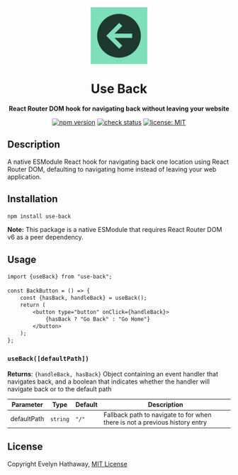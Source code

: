 <div align="center">

<img alt="Use Back icon" width="128" height="128" align="center" src=".github/icon.png"/>

# Use Back

**React Router DOM hook for navigating back without leaving your website**

[![npm version](https://badgen.net/npm/v/use-back?icon=npm)](https://www.npmjs.com/package/use-back)
[![check status](https://badgen.net/github/checks/evelynhathaway/use-back/main?icon=github)](https://github.com/evelynhathaway/use-back/actions)
[![license: MIT](https://badgen.net/badge/license/MIT/blue)](/LICENSE)

</div>

## Description

A native ESModule React hook for navigating back one location using React Router DOM, defaulting to navigating home instead of leaving your web application.

## Installation

```bash
npm install use-back
```

**Note:** This package is a native ESModule that requires React Router DOM v6 as a peer dependency.

## Usage

```tsx
import {useBack} from "use-back";

const BackButton = () => {
	const {hasBack, handleBack} = useBack();
	return (
		<button type="button" onClick={handleBack}>
			{hasBack ? "Go Back" : "Go Home"}
		</button>
	);
};
```

### `useBack([defaultPath])`

**Returns**: `{handleBack, hasBack}` Object containing an event handler that navigates back, and a boolean that indicates whether the handler will navigate back or to the default path

| Parameter   | Type     | Default | Description                                                                 |
| ----------- | -------- | ------- | --------------------------------------------------------------------------- |
| defaultPath | `string` | `"/"`   | Fallback path to navigate to for when there is not a previous history entry |

## License

Copyright Evelyn Hathaway, [MIT License](/LICENSE)
